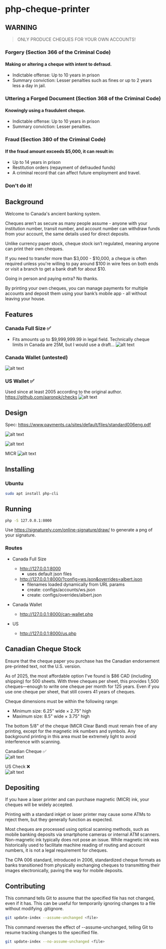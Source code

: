 # php-cheque-printer
## WARNING

> ONLY PRODUCE CHEQUES FOR YOUR OWN ACCOUNTS!

### Forgery (Section 366 of the Criminal Code)
#### Making or altering a cheque with intent to defraud.
- Indictable offense: Up to 10 years in prison
- Summary conviction: Lesser penalties such as fines or up to 2 years less a day in jail.

### Uttering a Forged Document (Section 368 of the Criminal Code)
#### Knowingly using a fraudulent cheque.  
- Indictable offense: Up to 10 years in prison
- Summary conviction: Lesser penalties.

### Fraud (Section 380 of the Criminal Code)
#### If the fraud amount exceeds $5,000, it can result in:
- Up to 14 years in prison
- Restitution orders (repayment of defrauded funds)
- A criminal record that can affect future employment and travel.

### Don't do it!

## Background
Welcome to Canada's ancient banking system.

Cheques aren’t as secure as many people assume - anyone with your institution number, transit number, and account number can withdraw funds from your account, the same details used for direct deposits.

Unlike currency paper stock, cheque stock isn’t regulated, meaning anyone can print their own cheques.

If you need to transfer more than $3,000 - $10,000, a cheque is often required unless you're willing to pay around $100 in wire fees on both ends or visit a branch to get a bank draft for about $10.

Going in person and paying extra? No thanks.

By printing your own cheques, you can manage payments for multiple accounts and deposit them using your bank’s mobile app - all without leaving your house.

## Features

### Canada Full Size ✅ 
- Fits amounts up to $9,999,999.99 in legal field. Technically cheque limits in Canada are 25M, but I would use a draft...
![alt text](images/can-full-size.png)

### Canada Wallet (untested)
![alt text](images/can-wallet.png)

### US Wallet ✅  
Used since at least 2005 according to the original author. https://github.com/aaronpk/checks
![alt text](images/us.png)

## Design

Spec: https://www.payments.ca/sites/default/files/standard006eng.pdf

![alt text](images/image-2.png)

![alt text](images/biz.png)

MICR 
![alt text](images/image-3.png)

## Installing
### Ubuntu
```bash
sudo apt install php-cli
```

## Running
```bash
php -S 127.0.0.1:8000
```

Use https://signaturely.com/online-signature/draw/ to generate a png of your signature.

### Routes
- Canada Full Size
    - http://127.0.0.1:8000
        - uses default json files
    - http://127.0.0.1:8000/?config=ws.json&overrides=albert.json
        - filenames loaded dynamically from URL params
        - create: configs/accounts/ws.json
        - create: configs/overrides/albert.json

- Canada Wallet
    - http://127.0.0.1:8000/can-wallet.php
- US
    - http://127.0.0.1:8000/us.php


## Canadian Cheque Stock
Ensure that the cheque paper you purchase has the Canadian endorsement pre-printed text, not the U.S. version.

As of 2025, the most affordable option I've found is $86 CAD (including shipping) for 500 sheets. With three cheques per sheet, this provides 1,500 cheques—enough to write one cheque per month for 125 years. Even if you use one cheque per sheet, that still covers 41 years of cheques.

Cheque dimensions must be within the following range:
- Minimum size: 6.25" wide × 2.75" high
- Maximum size: 8.5" wide × 3.75" high

The bottom 5/8" of the cheque (MICR Clear Band) must remain free of any printing, except for the magnetic ink numbers and symbols. Any background printing in this area must be extremely light to avoid interference with scanning.

Canadian Cheque ✅  
![alt text](images/image-1.png)

US Check ❌  
![alt text](images/image-4.png)

## Depositing
If you have a laser printer and can purchase magnetic (MICR) ink, your cheques will be widely accepted.

Printing with a standard inkjet or laser printer may cause some ATMs to reject them, but they generally function as expected.

Most cheques are processed using optical scanning methods, such as mobile banking deposits via smartphone cameras or internal ATM scanners. Non-magnetic ink typically does not pose an issue. While magnetic ink was historically used to facilitate machine reading of routing and account numbers, it is not a legal requirement for cheques.

The CPA 006 standard, introduced in 2006, standardized cheque formats as banks transitioned from physically exchanging cheques to transmitting their images electronically, paving the way for mobile deposits.

## Contributing
This command tells Git to assume that the specified file has not changed, even if it has. This can be useful for temporarily ignoring changes to a file without modifying .gitignore.

```bash
git update-index --assume-unchanged <file>
```

This command reverses the effect of --assume-unchanged, telling Git to resume tracking changes to the specified file.
```bash
git update-index --no-assume-unchanged <file>
```